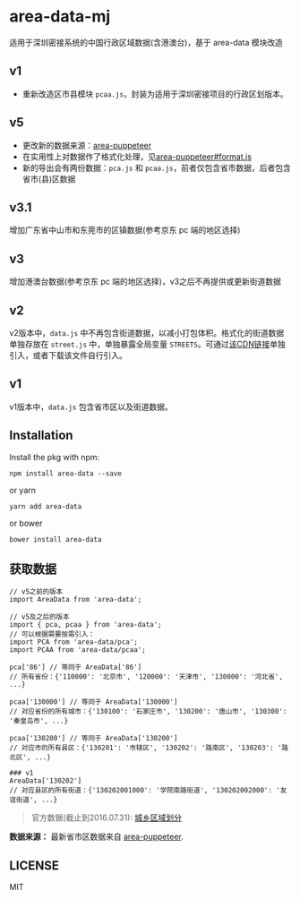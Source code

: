 # area-data-mj

适用于深圳密接系统的中国行政区域数据(含港澳台)，基于 area-data 模块改造

## v1
- 重新改造区市县模块 `pcaa.js`，封装为适用于深圳密接项目的行政区划版本。


## v5
* 更改新的数据来源：[area-puppeteer](https://github.com/dwqs/area-puppeteer)
* 在实用性上对数据作了格式化处理，见[area-puppeteer#format.js](https://github.com/dwqs/area-puppeteer/blob/master/format.js#L16)
* 新的导出会有两份数据：`pca.js` 和 `pcaa.js`，前者仅包含省市数据，后者包含省市(县)区数据

## v3.1
增加广东省中山市和东莞市的区镇数据(参考京东 pc 端的地区选择)
## v3
增加港澳台数据(参考京东 pc 端的地区选择)，v3之后不再提供或更新街道数据

## v2
v2版本中，`data.js` 中不再包含街道数据，以减小打包体积。格式化的街道数据单独存放在 `street.js` 中，单独暴露全局变量 `STREETS`。可通过[该CDN链接](http://onasvjoyz.bkt.clouddn.com/street.js)单独引入，或者下载该文件自行引入。

## v1
v1版本中，`data.js` 包含省市区以及街道数据。

## Installation
Install the pkg with npm:

```
npm install area-data --save
```

or yarn

```
yarn add area-data
```

or bower

```
bower install area-data
```

## 获取数据
```
// v5之前的版本
import AreaData from 'area-data';

// v5及之后的版本
import { pca, pcaa } from 'area-data';
// 可以根据需要按需引入：
import PCA from 'area-data/pca'; 
import PCAA from 'area-data/pcaa'; 

pca['86'] // 等同于 AreaData['86']
// 所有省份：{'110000': '北京市', '120000': '天津市', '130000': '河北省', ...}

pcaa['130000'] // 等同于 AreaData['130000']
// 对应省份的所有城市：{'130100': '石家庄市', '130200': '唐山市', '130300': '秦皇岛市', ...}

pcaa['130200'] // 等同于 AreaData['130200']
// 对应市的所有县区：{'130201': '市辖区', '130202': '路南区', '130203': '路北区', ...}

### v1
AreaData['130202']
// 对应县区的所有街道：{'130202001000': '学院南路街道', '130202002000': '友谊街道', ...}
```

> 官方数据(截止到2016.07.31): [城乡区域划分](http://www.stats.gov.cn/tjsj/tjbz/tjyqhdmhcxhfdm/2016/index.html)

**数据来源：** 最新省市区数据来自 [area-puppeteer](https://github.com/dwqs/area-puppeteer/).

## LICENSE

MIT

